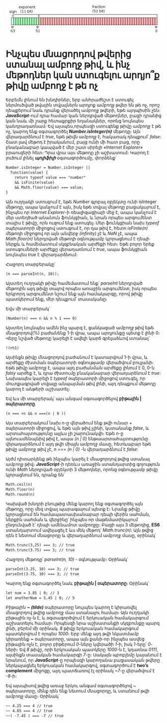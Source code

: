 ![Double-precision floating-point format](./images/float_to_integer.png)

# Ինչպես մնացորդով թվերից ստանալ ամբողջ թիվ, և ինչ մեթոդներ կան ստուգելու արդյո՞ք թիվը ամբողջ է թե ոչ

Երբեմն լինում են խնդիրներ, երբ անհրաժեշտ է ստուգել ներմուծված թվային տվյալներն արդյոք ամբողջ թվեր են թե ոչ, որոշ դեպքերում նաև դրանք վերածել ամբողջ թվերի, եթե այդպիսին չեն։ **_JavaScript_**-ում դրա համար կան ներդրված մեթոդներ, բացի դրանից կան նաև մի շարք հետաքրքիր եղանակներ, որոնց նույնպես կանդրադառնամ։ Եվ այսպես,որպեսզի ստուգենք թիվը ամբողջ է թե ոչ, կարող ենք օգտագործել **_Number.isInteger(n)_** մեթոդը։ Այն վերադարձնում է _true_, եթե թիվն ամբողջ է, հակառակ դեպքում՝ _false_: Շատ լավ մեթոդ է իրականում, բայց ունի մի հատ բաց, որը բնականաբար կապված է մեր շատ սիրելի _«Internet Explorer»_ բրաուզերի հետ։ Դրա վրա այս մեթոդը չի աշխատում։ Կարող է լուծում լինել **_պոլիֆիլի_** օգտագործումը, փորձենք՝

```
Number.isInteger = Number.isInteger ||
  function(value) {
    return typeof value === "number"
    && isFinite(value)
    && Math.floor(value) === value;
}
```

Այն ուղղակի ստուգում է, եթե _Number_ գլոբալ օբյեկտը ունի isInteger մեթոդը, ապա կանչում է այն, իսկ եթե տվյալ մեթոդը բացակայում է, ինչպես որ _Internet Explorer_-ի ռեալիզացիայի մեջ է, ապա կանչում է մեր ստեղծած անանուն ֆունկցիան, և նրան որպես արգումենտ տալիս է թիվը, որն ուզում ենք ստուգել։ Մեր ֆունկցիան նախ _typeof_ օպերատորի միջոցով ստուգում է, որ դա թիվ է, հետո _isFinite(n)_ մեթոդի միջոցով որ այն անվերջ _(infinity)_ չէ և _NaN_ չէ, ապա _Math.floor(n)_ ներդրված մեթոդի օգնությամբ կլորացնում է դեպի ներքև և համեմատում սկզբնական արժեքի հետ։ Եթե բոլոր երեք ստուգումների արժեքը վերադառնում է _true_, ապա ֆունկցիան նույնպես _true_ է վերադարձնում։

Հաջորդ տարբերակը՝

```
(n === parseInt(n, 10));
```

Այստեղ ուղղակի թիվը համեմատում ենք՝ _parseInt_ ներդրված մեթոդին այդ թիվը տալով որպես առաջին արգումենտ, իսկ որպես երկրորդ արգումենտ նշում ենք այն համակարգը, որով թիվը պատկերում ենք, մեր դեպքում՝ տասականը։

Եվս մի տարբերակ՝

```
(Number(n) === n && n % 1 === 0)
```

Այստեղ նույնպես ամեն ինչ պարզ է, ցանկացած ամբողջ թիվ եթե մնացորդով(%) բաժանենք 1-ի վրա, ապա արդյունքը պետք է լինի 0։ Վերը նշված մեթոդը կարելի է ավելի կարճ գրելաձևով ստանալ՝

```
!(n%1)
```

Այսինքն թիվը մնացորդով բաժանում է կատարվում 1-ի վրա, և արժեքը ժխտման օպերատորի օգնությամբ վերածվում բուլյանի։ Եթե թիվը ամբողջ է, ապա այդ բաժանման արժեքը լինում է 0, 0-ն _falsy_ արժեք է, և դրա ժխտումը բնականաբար վերադարձնում է _true_: Նախապես կարելի է _typeof_ օպերատորի միջոցով ստուգել, որ մուտքագրված տվյալը անպայման թիվ լինի, այդ դեպքում մեթոդը կարող է անթերի աշխատել։

Եվ ևս մի տարբերակ՝ այս անգամ օգտագործելով **բիթային | օպերատորը**․

```
(n === +n && n ===(n | 0 ))
```

Այս տարբերակում նախ _n_-ը վերածում ենք թվի ունար + օպերատորի միջոցով, և եթե այն թիվ չլինի, կստանանք _false_, և արտահայտությունը այլևս չի շարունակվի։ Եթե _n_-ը այնուամենայնիվ թիվ է, ապա _(n | 0)_ ենթաարտահայտությունը վերադարձնում է այդ թվի միայն ամբողջ մասը, հետևաբար եթե թիվը ամբողջ թիվ չէ, _n === (n | 0)_ -ն վերադարձնում է _false_:

Այժմ դիտարկենք թե ինչպես կարել է մնացորդով թվից ստանալ ամբողջ թիվ։ **_JavaScript_**-ի դեռևս առաջին ստանդարտից գոյություն ունի _Math_ ներդրված օբյեկտի 3 մեթոդներ, որոնց օգնությամբ թիվը կլորացնում են, դրանք են՝

```
Math.ceil(n)
Math.floor(n)
Math.round(n)
```

Կախված խնդրի բնույթից մենք կարող ենք օգտագործել այն մեթոդը, որը մեզ տվյալ պարագայում պետք է։ Նրանք թիվը կլորացնում են համապատասխանաբար դեպի վերին սահման, ներքին սահման և վերջինը՝ ինչպես որ մաթեմատիկայում ընդունված է՝ դեպի ամենամոտ ամբողջը։ Բացի այս 3 մեթոդից, **ES6** ստանդարտում ավելացել է ևս մեկ մեթոդ՝ _Math.trunc(n)_: Այն թվից դեն է նետում մնացորդը և վերադարձնում ամբողջ մասը, օրինակ՝

```
Math.trunc(3,25) === 3; // true
Math.trunc(3.75) === 3; // true
```

Հաջորդ մեթոդը՝ _parseInt(n, 10)_ - օգնությամբ։ Օրինակ՝

```
parseInt(3.25, 10) === 3; // true
parseInt(3.75, 10) === 3; // true
```

Կարող ենք օգտագործել նաև **բիթային | օպերատորը**։ Օրինակ՝

```
let num = 3.85 | 0; // 3
let anotherNum = 5.45 | 0; // 5
```

Բիթային **_~ (tilde)_** օպերատորը նույպես կարող է կիրառվել մնացորդով թվից ամբողջ մաս ստանալու համար։ Այն ուղղակի բիթային ոչ-ն է, և օգտագործվում է երկուական համակարգում աշխատելու համար։ Որպեսզի նրա աշխատանքի սկզբունքը պարզ լինի, բերեմ մի օրինակ․ _8_ թիվը երկուական համակարգում պատկերվում է որպես _1000_։ Երբ մենք այդ թվի նկատմամբ կիրառենք **_~_** օպերատորը, ապա այն քանի-որ ինչպես ասվեց բիթային ոչն է, բոլոր բիթերում _0_-ները կվերածի _1_-ի, իսկ _1_-երը՝ _0_-ների։ Եվ _8_ թիվը, որի երկուական պատկերը _1000_-ն է, կդառնա _0111_, այսինքն տասական համակարգի _7_-ը։ Սակայն պրոբլեմը կայանում է նրանում, որ **_JavaScript_**-ը որպեսզի կարողանա բացասական թվերը ներկայացնել երկուական համակարգով, օգտագործում է **two’s complement** միջոցը, այդ պատճառով էլ օրինակ _~7_-ը վերածվում է _-8_-ի։

Եվ այսպիսով թվից առաջ երկու անգամ օգտագործելով ~ օպերատորը, մենք դեն ենք նետում մնացորդը, և ստանում թվի ամբողջ մասը։ Օրինակ՝

```
~~ 4.25 === 4 // true
~~ 4.85 === 4 // true
~~( -7.45 ) === -7 // true
```
